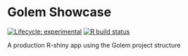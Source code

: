 # Golem Showcase

<!-- badges: start -->
[![Lifecycle: experimental](https://img.shields.io/badge/lifecycle-experimental-orange.svg)](https://www.tidyverse.org/lifecycle/#experimental)
[![R build status](https://github.com/JamesGallant/GolemShowcase/workflows/test-GolemShowcase/badge.svg)](https://github.com/JamesGallant/GolemShowcase/actions)
<!-- badges: end -->

A production R-shiny app using the Golem project structure 
